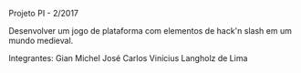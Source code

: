 Projeto PI - 2/2017

Desenvolver um jogo de plataforma com elementos de hack'n slash em um mundo medieval.

Integrantes:
Gian Michel
José Carlos
Vinícius Langholz de Lima
